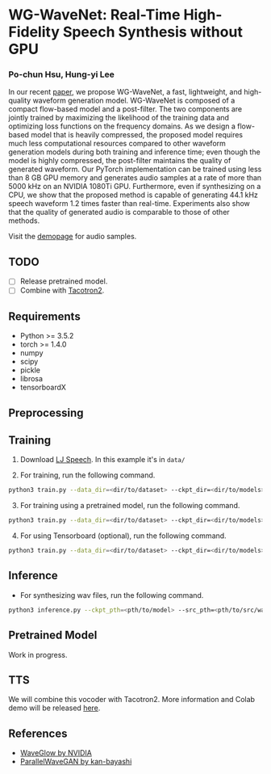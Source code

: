 # WG-WaveNet: Real-Time High-Fidelity Speech Synthesis without GPU

### Po-chun Hsu, Hung-yi Lee

In our recent [paper](https://arxiv.org/abs/2005.07412), we propose WG-WaveNet, a fast, lightweight, and high-quality waveform generation model. WG-WaveNet is composed of a compact flow-based model and a post-filter. The two components are jointly trained by maximizing the likelihood of the training data and optimizing loss functions on the frequency domains. As we design a flow-based model that is heavily compressed, the proposed model requires much less computational resources compared to other waveform generation models during both training and inference time; even though the model is highly compressed, the post-filter maintains the quality of generated waveform. Our PyTorch implementation can be trained using less than 8 GB GPU memory and generates audio samples at a rate of more than 5000 kHz on an NVIDIA 1080Ti GPU. Furthermore, even if synthesizing on a CPU, we show that the proposed method is capable of generating 44.1 kHz speech waveform 1.2 times faster than real-time. Experiments also show that the quality of generated audio is comparable to those of other methods.

Visit the [demopage](https://bogihsu.github.io/WG-WaveNet/) for audio samples.

## TODO
- [ ] Release pretrained model.
- [ ] Combine with [Tacotron2](https://github.com/BogiHsu/Tacotron2-PyTorch).

## Requirements
- Python >= 3.5.2
- torch >= 1.4.0
- numpy
- scipy
- pickle
- librosa
- tensorboardX

## Preprocessing


## Training
1. Download [LJ Speech](https://keithito.com/LJ-Speech-Dataset/). In this example it's in `data/`

2. For training, run the following command.

```bash
python3 train.py --data_dir=<dir/to/dataset> --ckpt_dir=<dir/to/models>
```

3. For training using a pretrained model, run the following command.

```bash
python3 train.py --data_dir=<dir/to/dataset> --ckpt_dir=<dir/to/models> --ckpt_pth=<pth/to/pretrained/model>
```

4. For using Tensorboard (optional), run the following command.

```bash
python3 train.py --data_dir=<dir/to/dataset> --ckpt_dir=<dir/to/models> --log_dir=<dir/to/logs>
```

## Inference
- For synthesizing wav files, run the following command.

```bash
python3 inference.py --ckpt_pth=<pth/to/model> --src_pth=<pth/to/src/wavs> --res_pth=<pth/to/save/wavs>
```

## Pretrained Model
Work in progress.

## TTS
We will combine this vocoder with Tacotron2. More information and Colab demo will be released [here](https://github.com/BogiHsu/Tacotron2-PyTorch). 

## References
- [WaveGlow by NVIDIA](https://github.com/NVIDIA/waveglow)
- [ParallelWaveGAN by kan-bayashi](https://github.com/kan-bayashi/ParallelWaveGAN)

